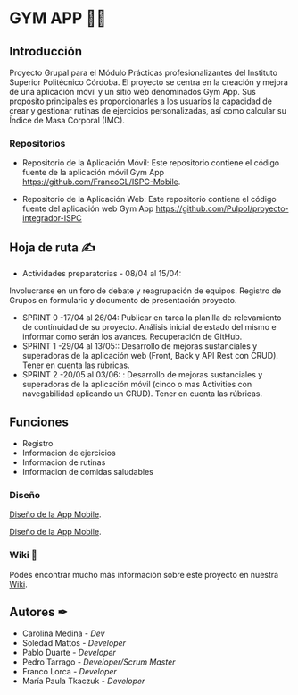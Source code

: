 # GYM APP 🏋️‍♀️

## Introducción

Proyecto Grupal para el Módulo Prácticas profesionalizantes del Instituto Superior Politécnico Córdoba. El proyecto se centra en la creación y mejora de una aplicación móvil y un sitio web denominados Gym App. Sus propósito principales es proporcionarles a los usuarios la capacidad de crear y gestionar rutinas de ejercicios personalizadas, así como calcular su Índice de Masa Corporal (IMC).

### Repositorios

* Repositorio de la Aplicación Móvil: Este repositorio contiene el código fuente de la aplicación móvil Gym App https://github.com/FrancoGL/ISPC-Mobile.

* Repositorio de la Aplicación Web: Este repositorio contiene el código fuente del aplicación web Gym App https://github.com/PulpoI/proyecto-integrador-ISPC

## Hoja de ruta ✍
* Actividades preparatorias -  08/04 al 15/04: 

Involucrarse en un foro de debate y reagrupación de equipos.
Registro de Grupos en formulario y documento de presentación proyecto.  

* SPRINT 0 -17/04 al 26/04:  Publicar en tarea la planilla de relevamiento de continuidad de su proyecto. Análisis inicial de estado del mismo e informar como serán los avances. Recuperación de GitHub.
* SPRINT 1 -29/04 al 13/05:: Desarrollo de mejoras sustanciales y superadoras de la aplicación web (Front, Back y API Rest con CRUD). Tener en cuenta las rúbricas.
* SPRINT 2 -20/05 al 03/06: : Desarrollo de mejoras sustanciales y superadoras de la aplicación móvil (cinco o mas Activities con navegabilidad aplicando un CRUD). Tener en cuenta las rúbricas.

  
## Funciones
* Registro
* Informacion de ejercicios
* Informacion de rutinas
* Informacion de comidas saludables

### Diseño
[Diseño de la App Mobile](https://enlace.tld "Diseño de la App Mobile").

[Diseño de la App Mobile](https://enlace.tld "Diseño de la App Mobile").

### Wiki 📜
Pódes encontrar mucho más información sobre este proyecto en nuestra [Wiki](https://github.com/Gym-App-ISPC/ISPC-practicas/wiki).

## Autores ✒
* Carolina Medina - _Dev_
* Soledad Mattos - _Developer_
* Pablo Duarte - _Developer_
* Pedro Tarrago - _Developer/Scrum Master_
* Franco Lorca - _Developer_
* María Paula Tkaczuk - _Developer_


